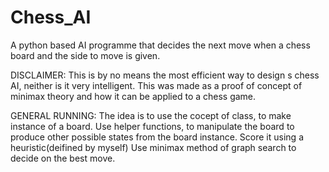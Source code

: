 # Chess_AI
A python based AI programme that decides the next move when a chess board and the side to move is given.

DISCLAIMER: This is by no means the most efficient way to design s chess AI, neither is it very intelligent.
This was made as a proof of concept of minimax theory and how it can be applied to a chess game.

GENERAL RUNNING:
The idea is to use the cocept of class, to make instance of a board.
Use helper functions, to manipulate the board to produce other possible states from the board instance.
Score it using a heuristic(deifined by myself)
Use minimax method of graph search to decide on the best move.
